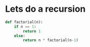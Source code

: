 # Lets do a recursion 

```python
def factorial(n):
	if n == 1:
		return 1
	else:
		return n * factorial(n-1)
```
